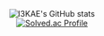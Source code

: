 <div align="center">
  <img src="https://github-readme-stats.vercel.app/api?username=i3kae&show_icons=true&theme=dark" alt="I3KAE's GitHub stats">
</div>

<div align="center">
  <a href="https://solved.ac/profile/kjs0320kjs">
    <img src="http://mazassumnida.wtf/api/v2/generate_badge?boj=kjs0320kjs" alt="Solved.ac Profile">
  </a>
</div>
